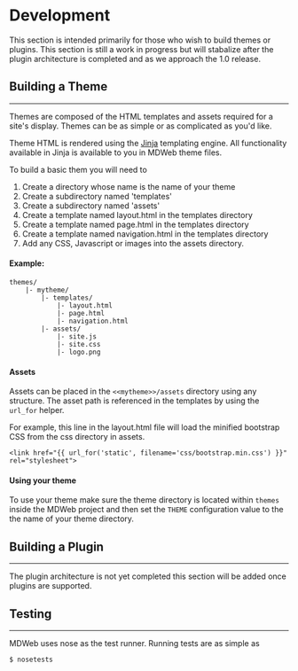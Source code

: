 # Development

This section is intended primarily for those who wish to build themes or plugins. This section is still a work in progress but will stabalize after the plugin architecture is completed and as we approach the 1.0 release.

## Building a Theme
----

Themes are composed of the HTML templates and assets required for a site's display. Themes can be as simple or as complicated as you'd like.

Theme HTML is rendered using the [Jinja](http://jinja.pocoo.org/docs/dev/) templating engine. All functionality available in Jinja is available to you in MDWeb theme files. 

To build a basic them you will need to 
1. Create a directory whose name is the name of your theme
2. Create a subdirectory named 'templates'
2. Create a subdirectory named 'assets'
3. Create a template named layout.html in the templates directory
4. Create a template named page.html in the templates directory
5. Create a template named navigation.html in the templates directory
6. Add any CSS, Javascript or images into the assets directory.

#### Example:
```
themes/
    |- mytheme/
        |- templates/
            |- layout.html
            |- page.html
            |- navigation.html
        |- assets/
            |- site.js
            |- site.css
            |- logo.png
```

#### Assets
Assets can be placed in the `<<mytheme>>/assets` directory using any structure. The asset path is referenced in the templates by using the `url_for` helper.

For example, this line in the layout.html file will load the minified bootstrap CSS from the css directory in assets.
```
<link href="{{ url_for('static', filename='css/bootstrap.min.css') }}" rel="stylesheet">
```

#### Using your theme
To use your theme make sure the theme directory is located within `themes` inside the MDWeb project and then set the `THEME` configuration value to the the name of your theme directory.


## Building a Plugin
----

The plugin architecture is not yet completed this section will be added once plugins are supported.

## Testing
----

MDWeb uses nose as the test runner. Running tests are as simple as
```
$ nosetests
```
